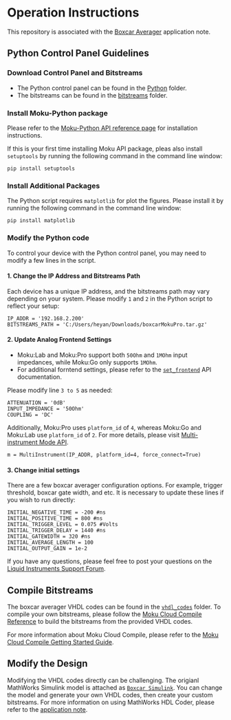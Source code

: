 # Operation Instructions

This repository is associated with the [Boxcar Averager](https://liquidinstruments.com/application-notes/snr-boxcar-averager/) application note.

## Python Control Panel Guidelines

### Download Control Panel and Bitstreams

- The Python control panel can be found in the [Python](./python/) folder.
- The bitstreams can be found in the [bitstreams](./bitstreams/) folder.

### Install Moku-Python package

Please refer to the [Moku-Python API reference page](https://apis.liquidinstruments.com/starting-python.html) for installation instructions.

If this is your first time installing Moku API package, pleas also install `setuptools` by running the following command in the command line window:

```
pip install setuptools
```

### Install Additional Packages

The Python script requires `matplotlib` for plot the figures. Please install it by running the following command in the command line window:

```
pip install matplotlib
```

### Modify the Python code

To control your device with the Python control panel, you may need to modify a few lines in the script.

#### 1. Change the IP Address and Bitstreams Path

Each device has a unique IP address, and the bitstreams path may vary depending on your system. Please modify `1` and `2` in the Python script to reflect your setup:

```
IP_ADDR = '192.168.2.200'
BITSTREAMS_PATH = 'C:/Users/heyan/Downloads/boxcarMokuPro.tar.gz'
```

#### 2. Update Analog Frontend Settings
- Moku:Lab and Moku:Pro support both `50Ohm` and `1MOhm` input impedances, while Moku:Go only supports `1MOhm`.
- For additional forntend settings, please refer to the [`set_frontend`](https://apis.liquidinstruments.com/reference/mim/set_frontend.html) API documentation. 

Please modify line `3 to 5` as needed:

```
ATTENUATION = '0dB'
INPUT_IMPEDANCE = '50Ohm'
COUPLING = 'DC'
```

Additionally, Moku:Pro uses `platform_id` of `4`, whereas Moku:Go and Moku:Lab use `platform_id` of `2`. For more details, please visit [Multi-instrument Mode API](https://apis.liquidinstruments.com/starting-mim.html).

```
m = MultiInstrument(IP_ADDR, platform_id=4, force_connect=True)
```

#### 3. Change initial settings
There are a few boxcar averager configuration options. For example, trigger threshold, boxcar gate width, and etc. It is necessary to update these lines if you wish to run directly:

```
INITIAL_NEGATIVE_TIME = -200 #ns
INITIAL_POSITIVE_TIME = 800 #ns
INITIAL_TRIGGER_LEVEL = 0.075 #Volts
INITIAL_TRIGGER_DELAY = 1440 #ns
INITIAL_GATEWIDTH = 320 #ns
INITIAL_AVERAGE_LENGTH = 100
INITIAL_OUTPUT_GAIN = 1e-2
```

If you have any questions, please feel free to post your questions on the [Liquid Instruments Support Forum](https://forum.liquidinstruments.com/).

## Compile Bitstreams

The boxcar averager VHDL codes can be found in the [`vhdl_codes`](./vhdl_codes/) folder. To compile your own bitstreams, please follow the [Moku Cloud Compile Reference](https://apis.liquidinstruments.com/mcc/deploying.html#building) to build the bitstreams from the provided VHDL codes.

For more information about Moku Cloud Compile, please refer to the [Moku Cloud Compile Getting Started Guide](https://liquidinstruments.com/application-notes/moku-cloud-compile-getting-started-guide).

## Modify the Design

Modifying the VHDL codes directly can be challenging. The origianl MathWorks Simulink model is attached as [`Boxcar Simulink`](./vhdl_codes/BoxcarAveragerFixedPoint.slx). You can change the model and generate your own VHDL codes, then create your custom bitstreams. For more information on using MathWorks HDL Coder, please refer to the [application note](https://liquidinstruments.com/application-notes/cloud-compile-with-mathworks-hdl-coder-pt-2/).
